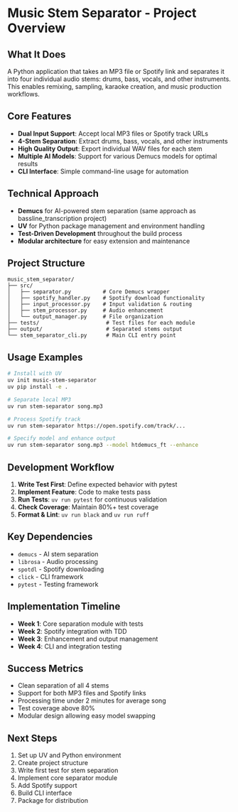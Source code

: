 # Music Stem Separator - Project Overview

## What It Does
A Python application that takes an MP3 file or Spotify link and separates it into four individual audio stems: drums, bass, vocals, and other instruments. This enables remixing, sampling, karaoke creation, and music production workflows.

## Core Features
- **Dual Input Support**: Accept local MP3 files or Spotify track URLs
- **4-Stem Separation**: Extract drums, bass, vocals, and other instruments
- **High Quality Output**: Export individual WAV files for each stem
- **Multiple AI Models**: Support for various Demucs models for optimal results
- **CLI Interface**: Simple command-line usage for automation

## Technical Approach
- **Demucs** for AI-powered stem separation (same approach as bassline_transcription project)
- **UV** for Python package management and environment handling
- **Test-Driven Development** throughout the build process
- **Modular architecture** for easy extension and maintenance

## Project Structure
```
music_stem_separator/
├── src/
│   ├── separator.py          # Core Demucs wrapper
│   ├── spotify_handler.py    # Spotify download functionality
│   ├── input_processor.py    # Input validation & routing
│   ├── stem_processor.py     # Audio enhancement
│   └── output_manager.py     # File organization
├── tests/                     # Test files for each module
├── output/                    # Separated stems output
└── stem_separator_cli.py      # Main CLI entry point
```

## Usage Examples
```bash
# Install with UV
uv init music-stem-separator
uv pip install -e .

# Separate local MP3
uv run stem-separator song.mp3

# Process Spotify track
uv run stem-separator https://open.spotify.com/track/...

# Specify model and enhance output
uv run stem-separator song.mp3 --model htdemucs_ft --enhance
```

## Development Workflow
1. **Write Test First**: Define expected behavior with pytest
2. **Implement Feature**: Code to make tests pass
3. **Run Tests**: `uv run pytest` for continuous validation
4. **Check Coverage**: Maintain 80%+ test coverage
5. **Format & Lint**: `uv run black` and `uv run ruff`

## Key Dependencies
- `demucs` - AI stem separation
- `librosa` - Audio processing
- `spotdl` - Spotify downloading
- `click` - CLI framework
- `pytest` - Testing framework

## Implementation Timeline
- **Week 1**: Core separation module with tests
- **Week 2**: Spotify integration with TDD
- **Week 3**: Enhancement and output management
- **Week 4**: CLI and integration testing

## Success Metrics
- Clean separation of all 4 stems
- Support for both MP3 files and Spotify links
- Processing time under 2 minutes for average song
- Test coverage above 80%
- Modular design allowing easy model swapping

## Next Steps
1. Set up UV and Python environment
2. Create project structure
3. Write first test for stem separation
4. Implement core separator module
5. Add Spotify support
6. Build CLI interface
7. Package for distribution
